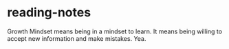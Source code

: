 # reading-notes

Growth Mindset means being in a mindset to learn. It means being willing to accept new information and make mistakes. Yea.
